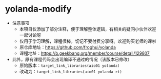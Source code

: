 # yolanda-modify
- 注意事项
  - 本项目仅添加了部分注释，便于理解整体逻辑，有相关的疑问小伙伴欢迎一起讨论呀
  - 仅用于学习理解，课程很棒，切记不要付费分享呀。欢迎购买老师的课啦
  - 原仓库地址：https://github.com/froghui/yolanda
  - 课程地址：https://b.geekbang.org/member/course/detail/129807
- 此外，原有课程代码会出现编译不通过的情况（该版本已修改）
  - 原始版本：`target_link_libraries(aio01 yolanda)`
  - 改动为：`target_link_libraries(aio01 yolanda rt)`
